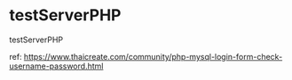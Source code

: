 # testServerPHP
testServerPHP

ref: https://www.thaicreate.com/community/php-mysql-login-form-check-username-password.html
